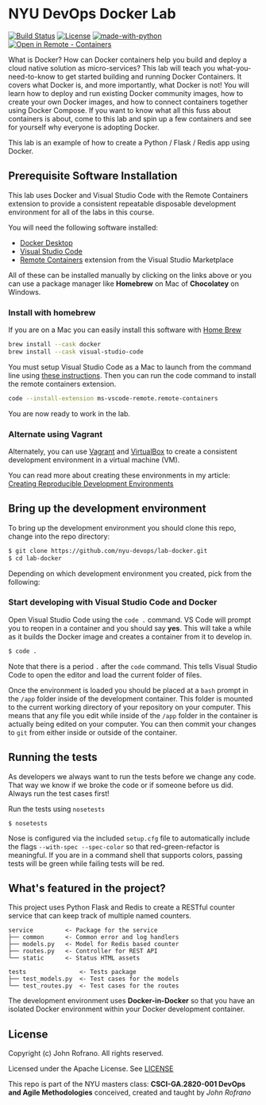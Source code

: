 # NYU DevOps Docker Lab

[![Build Status](https://github.com/nyu-devops/lab-docker/actions/workflows/workflow.yaml/badge.svg)](https://github.com/nyu-devops/lab-docker/actions)
[![License](https://img.shields.io/badge/License-Apache%202.0-blue.svg)](https://opensource.org/licenses/Apache-2.0)
[![made-with-python](https://img.shields.io/badge/Made%20with-Python-green.svg)](https://www.python.org/)
[![Open in Remote - Containers](https://img.shields.io/static/v1?label=Remote%20-%20Containers&message=Open&color=blue&logo=visualstudiocode)](https://vscode.dev/redirect?url=vscode://ms-vscode-remote.remote-containers/cloneInVolume?url=https://github.com/nyu-devops/lab-docker)

What is Docker? How can Docker containers help you build and deploy a cloud native solution as micro-services? This lab will teach you what-you-need-to-know to get started building and running Docker Containers. It covers what Docker is, and more importantly, what Docker is not! You will learn how to deploy and run existing Docker community images, how to create your own Docker images, and how to connect containers together using Docker Compose. If you want to know what all this fuss about containers is about, come to this lab and spin up a few containers and see for yourself why everyone is adopting Docker.

This lab is an example of how to create a Python / Flask / Redis app using Docker.

## Prerequisite Software Installation

This lab uses Docker and Visual Studio Code with the Remote Containers extension to provide a consistent repeatable disposable development environment for all of the labs in this course.

You will need the following software installed:

- [Docker Desktop](https://www.docker.com/products/docker-desktop)
- [Visual Studio Code](https://code.visualstudio.com)
- [Remote Containers](https://marketplace.visualstudio.com/items?itemName=ms-vscode-remote.remote-containers) extension from the Visual Studio Marketplace

All of these can be installed manually by clicking on the links above or you can use a package manager like **Homebrew** on Mac of **Chocolatey** on Windows.

### Install with homebrew

If you are on a Mac you can easily install this software with [Home Brew](http://brew.sh)

```bash
brew install --cask docker
brew install --cask visual-studio-code
```

You must setup Visual Studio Code as a Mac to launch from the command line using [these instructions](https://code.visualstudio.com/docs/setup/mac#_launching-from-the-command-line). Then you can run the code command to install the remote containers extension.

```bash
code --install-extension ms-vscode-remote.remote-containers
```

You are now ready to work in the lab.

### Alternate using Vagrant

Alternately, you can use [Vagrant](https://www.vagrantup.com/) and [VirtualBox](https://www.virtualbox.org/) to create a consistent development environment in a virtual machine (VM).

You can read more about creating these environments in my article: [Creating Reproducible Development Environments](https://johnrofrano.medium.com/creating-reproducible-development-environments-fac8d6471f35)

## Bring up the development environment

To bring up the development environment you should clone this repo, change into the repo directory:

```bash
$ git clone https://github.com/nyu-devops/lab-docker.git
$ cd lab-docker
```

Depending on which development environment you created, pick from the following:

### Start developing with Visual Studio Code and Docker

Open Visual Studio Code using the `code .` command. VS Code will prompt you to reopen in a container and you should say **yes**. This will take a while as it builds the Docker image and creates a container from it to develop in.

```bash
$ code .
```

Note that there is a period `.` after the `code` command. This tells Visual Studio Code to open the editor and load the current folder of files.

Once the environment is loaded you should be placed at a `bash` prompt in the `/app` folder inside of the development container. This folder is mounted to the current working directory of your repository on your computer. This means that any file you edit while inside of the `/app` folder in the container is actually being edited on your computer. You can then commit your changes to `git` from either inside or outside of the container.

## Running the tests

As developers we always want to run the tests before we change any code. That way we know if we broke the code or if someone before us did. Always run the test cases first!

Run the tests using `nosetests`

```shell
$ nosetests
```

Nose is configured via the included `setup.cfg` file to automatically include the flags `--with-spec --spec-color` so that red-green-refactor is meaningful. If you are in a command shell that supports colors, passing tests will be green while failing tests will be red.

## What's featured in the project?

This project uses Python Flask and Redis to create a RESTful counter service that can keep track of multiple named counters.

```text
service         <- Package for the service
├── common      <- Common error and log handlers
├── models.py   <- Model for Redis based counter
├── routes.py   <- Controller for REST API
└── static      <- Status HTML assets

tests               <- Tests package
├── test_models.py  <- Test cases for the models 
└── test_routes.py  <- Test cases for the routes
```

The development environment uses **Docker-in-Docker** so that you have an isolated Docker environment within your Docker development container.

## License

Copyright (c) John Rofrano. All rights reserved.

Licensed under the Apache License. See [LICENSE](LICENSE)

This repo is part of the NYU masters class: **CSCI-GA.2820-001 DevOps and Agile Methodologies** conceived, created and taught by *John Rofrano*
